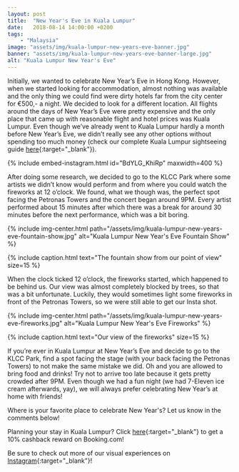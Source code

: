 ```yaml
---
layout: post
title:  "New Year's Eve in Kuala Lumpur"
date:   2018-08-14 14:00:00 +0200
tags:
    - "Malaysia"
image: "assets/img/kuala-lumpur-new-years-eve-banner.jpg"
banner: "assets/img/kuala-lumpur-new-years-eve-banner-large.jpg"
alt: "Kuala Lumpur New Year's Eve"
---
```


Initially, we wanted to celebrate New Year’s Eve in Hong Kong. However, when we started looking for accommodation, almost nothing was available and the only thing we could find were dirty hotels far from the city center for €500,- a night. We decided to look for a different location. All flights around the days of New Year’s Eve were pretty expensive and the only place that came up with reasonable flight and hotel prices was Kuala Lumpur. Even though we’ve already went to Kuala Lumpur hardly a month before New Year’s Eve, we didn’t really see any other options without spending too much money (check our complete Kuala Lumpur sightseeing guide [here][blog post]{:target="_blank"}). 

{% include embed-instagram.html id="BdYLG_KhiRp" maxwidth=400 %}

After doing some research, we decided to go to the KLCC Park where some artists we didn’t know would perform and from where you could watch the fireworks at 12 o’clock. We found, what we though was, the perfect spot facing the Petronas Towers and the concert began around 9PM. Every artist performed about 15 minutes after which there was a break for around 30 minutes before the next performance, which was a bit boring. 

{% include img-center.html path="/assets/img/kuala-lumpur-new-years-eve-fountain-show.jpg" alt="Kuala Lumpur New Year's Eve Fountain Show" %}

{% include caption.html text="The fountain show from our point of view" size=15 %}

When the clock ticked 12 o’clock, the fireworks started, which happened to be behind us. Our view was almost completely blocked by trees, so that was a bit unfortunate.  Luckily, they would sometimes light some fireworks in front of the Petronas Towers, so we were still able to get our Insta shot.

{% include img-center.html path="/assets/img/kuala-lumpur-new-years-eve-fireworks.jpg" alt="Kuala Lumpur New Year's Eve Fireworks" %}

{% include caption.html text="Our view of the fireworks" size=15 %}

If you’re ever in Kuala Lumpur at New Year’s Eve and decide to go to the KLCC Park, find a spot facing the stage (with your back facing the Petronas Towers) to not make the same mistake we did. Oh and you are allowed to bring food and drinks! Try not to arrive too late because it gets pretty crowded after 9PM. Even though we had a fun night (we had 7-Eleven ice cream afterwards, yay), we will always prefer celebrating New Year’s at home with friends! 

Where is your favorite place to celebrate New Year's? Let us know in the comments below!

Planning your stay in Kuala Lumpur? Click [here][booking.com]{:target="_blank"} to get a 10% cashback reward on Booking.com! 

Be sure to check out more of our visual experiences on [Instagram][instagram]{:target="_blank"}!

[instagram]: https://instagram.com/kipamojo
[booking.com]: https://www.booking.com/s/11_6/joop9916
[blog post]: https://kipamojo.world/2018/07/24/Kuala-Lumpur-sightseeing-guide.html
